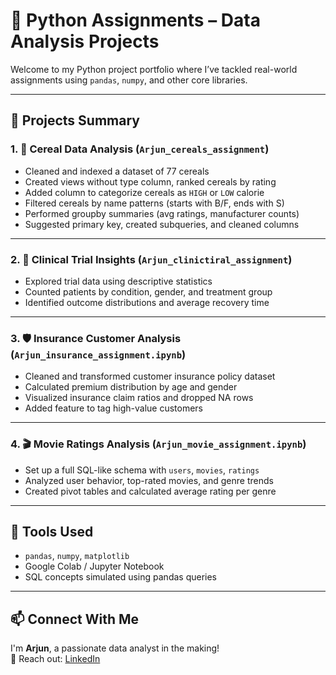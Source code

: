 # 🐍 Python Assignments – Data Analysis Projects

Welcome to my Python project portfolio where I’ve tackled real-world assignments using `pandas`, `numpy`, and other core libraries.

---

## 📁 Projects Summary

### 1. 🥣 Cereal Data Analysis (`Arjun_cereals_assignment`)
- Cleaned and indexed a dataset of 77 cereals
- Created views without type column, ranked cereals by rating
- Added column to categorize cereals as `HIGH` or `LOW` calorie
- Filtered cereals by name patterns (starts with B/F, ends with S)
- Performed groupby summaries (avg ratings, manufacturer counts)
- Suggested primary key, created subqueries, and cleaned columns

---

### 2. 🏥 Clinical Trial Insights (`Arjun_clinictiral_assignment`)
- Explored trial data using descriptive statistics
- Counted patients by condition, gender, and treatment group
- Identified outcome distributions and average recovery time

---

### 3. 🛡️ Insurance Customer Analysis (`Arjun_insurance_assignment.ipynb`)
- Cleaned and transformed customer insurance policy dataset
- Calculated premium distribution by age and gender
- Visualized insurance claim ratios and dropped NA rows
- Added feature to tag high-value customers

---

### 4. 🎬 Movie Ratings Analysis (`Arjun_movie_assignment.ipynb`)
- Set up a full SQL-like schema with `users`, `movies`, `ratings`
- Analyzed user behavior, top-rated movies, and genre trends
- Created pivot tables and calculated average rating per genre

---

## 🔧 Tools Used

- `pandas`, `numpy`, `matplotlib`
- Google Colab / Jupyter Notebook
- SQL concepts simulated using pandas queries

---

## 📫 Connect With Me
I'm **Arjun**, a passionate data analyst in the making!  
📧 Reach out: [LinkedIn](https://linkedin.com/in/arjun-analytics)
